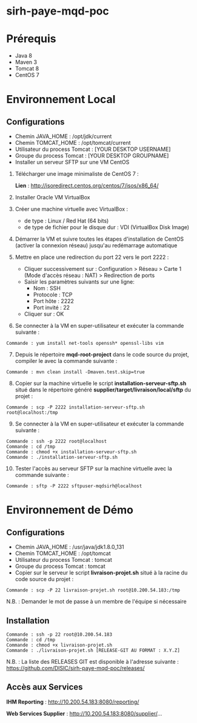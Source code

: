 # sirh-paye-mqd-poc

Prérequis
=====================

* Java 8
* Maven 3
* Tomcat 8
* CentOS 7

Environnement Local
=====================

Configurations
--------------------

* Chemin JAVA_HOME : /opt/jdk/current
* Chemin TOMCAT_HOME : /opt/tomcat/current
* Utilisateur du process Tomcat : [YOUR DESKTOP USERNAME]
* Groupe du process Tomcat : [YOUR DESKTOP GROUPNAME]
* Installer un serveur SFTP sur une VM CentOS 
1. Télécharger une image minimaliste de CentOS 7 :

	**Lien** : http://isoredirect.centos.org/centos/7/isos/x86_64/

2. Installer Oracle VM VirtualBox
3. Créer une machine virtuelle avec VirtualBox :
	* de type : Linux / Red Hat (64 bits)
	* de type de fichier pour le disque dur : VDI (VirtualBox Disk Image)
4. Démarrer la VM et suivre toutes les étapes d'installation de CentOS (activer la connexion réseau) jusqu'au redémarrage automatique
5. Mettre en place une redirection du port 22 vers le port 2222 :
	* Cliquer successivement sur : Configuration > Réseau > Carte 1 (Mode d'accès réseau : NAT) > Redirection de ports
	* Saisir les paramètres suivants sur une ligne: 
		* Nom : SSH
		* Protocole : TCP
		* Port hôte : 2222
		* Port invité : 22
	* Cliquer sur : OK
6. Se connecter à la VM en super-utilisateur et exécuter la commande suivante :
<pre><code>Commande : yum install net-tools openssh* openssl-libs vim</code></pre>
7. Depuis le répertoire **mqd-root-project** dans le code source du projet, compiler le avec la commande suivante :
<pre><code>Commande : mvn clean install -Dmaven.test.skip=true</code></pre>
8. Copier sur la machine virtuelle le script **installation-serveur-sftp.sh** situé dans le répertoire généré **supplier/target/livraison/local/sftp** du projet :
<pre><code>Commande : scp -P 2222 installation-serveur-sftp.sh root@localhost:/tmp</code></pre>
9. Se connecter à la VM en super-utilisateur et exécuter la commande suivante :
<pre><code>Commande : ssh -p 2222 root@localhost
Commande : cd /tmp
Commande : chmod +x installation-serveur-sftp.sh
Commande : ./installation-serveur-sftp.sh</code></pre>
10. Tester l'accès au serveur SFTP sur la machine virtuelle avec la commande suivante :
<pre><code>Commande : sftp -P 2222 sftpuser-mqdsirh@localhost</code></pre>

Environnement de Démo
=====================

Configurations
--------------------

* Chemin JAVA_HOME : /usr/java/jdk1.8.0_131
* Chemin TOMCAT_HOME : /opt/tomcat
* Utilisateur du process Tomcat : tomcat
* Groupe du process Tomcat : tomcat
* Copier sur le serveur le script **livraison-projet.sh** situé à la racine du code source du projet :
<pre><code>Commande : scp -P 22 livraison-projet.sh root@10.200.54.183:/tmp</code></pre>

N.B. : Demander le mot de passe à un membre de l'équipe si nécessaire

Installation
--------------------

<pre><code>Commande : ssh -p 22 root@10.200.54.183
Commande : cd /tmp
Commande : chmod +x livraison-projet.sh
Commande : ./livraison-projet.sh [RELEASE-GIT AU FORMAT : X.Y.Z]</code></pre>

N.B. : La liste des RELEASES GIT est disponible à l'adresse suivante :<br/>
https://github.com/DISIC/sirh-paye-mqd-poc/releases/

Accès aux Services
--------------------

**IHM Reporting** : http://10.200.54.183:8080/reporting/

**Web Services Supplier** : http://10.200.54.183:8080/supplier/...
